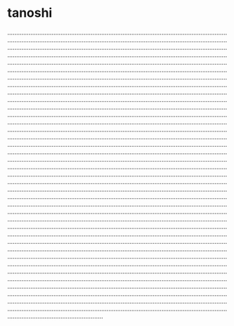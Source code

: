 # tanoshi

..............................................................................................................................................................................................................................................................................................................................................................................................................................................................................................................................................................................................................................................................................................................................................................................................................................................................................................................................................................................................................................................................................................................................................................................................................................................................................................................................................................................................................................................................................................................................................................................................................................................................................................................................................................................................................................................................................................................................................................................................................................................................................................................................................................................................................................................................................................................................................................................................................................................................................................................................................................................................................................................................................................................................................................................................................................................................................................................................................................................................................................................................................................................................................................................................................................................................................................................................................................................................................................................................................................................................................................................................................................................................................................................................................................................................................................................................................................................................................................................................................................................................................................................................................................................................................................................................................................................................................................................................................................................................................................................................................................................................................................................................................................................................................................................................................................................................................................................................................................